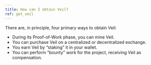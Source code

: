 ```yaml
---
title: How can I obtain Veil?
ref: get_veil
---
```

There are, in principle, four primary ways to obtain Veil:

- During its Proof-of-Work phase, you can mine Veil.
- You can purchase Veil on a centralized or decentralized exchange.
- You earn Veil by “staking” it in your wallet.
- You can perform “bounty” work for the project, receiving Veil as compensation.